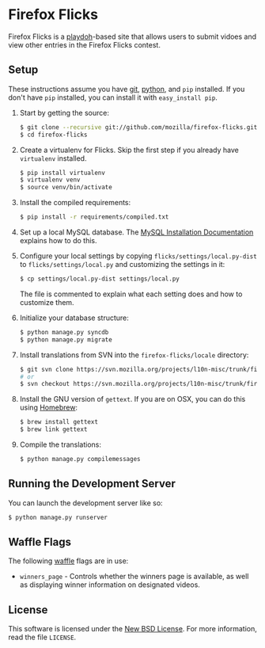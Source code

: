 Firefox Flicks
==============
Firefox Flicks is a [playdoh][gh-playdoh]-based site that allows users to submit
vidoes and view other entries in the Firefox Flicks contest.

[gh-playdoh]: https://github.com/mozilla/playdoh


Setup
-----
These instructions assume you have [git][], [python][], and `pip` installed. If
you don't have `pip` installed, you can install it with `easy_install pip`.

1. Start by getting the source:

   ```sh
   $ git clone --recursive git://github.com/mozilla/firefox-flicks.git
   $ cd firefox-flicks
   ```

2. Create a virtualenv for Flicks. Skip the first step if you already have
   `virtualenv` installed.

   ```sh
   $ pip install virtualenv
   $ virtualenv venv
   $ source venv/bin/activate
   ```

3. Install the compiled requirements:

   ```sh
   $ pip install -r requirements/compiled.txt
   ```

4. Set up a local MySQL database. The [MySQL Installation Documentation][mysql]
   explains how to do this.

5. Configure your local settings by copying `flicks/settings/local.py-dist` to
   `flicks/settings/local.py` and customizing the settings in it:

   ```sh
   $ cp settings/local.py-dist settings/local.py
   ```

   The file is commented to explain what each setting does and how to customize
   them.

6. Initialize your database structure:

   ```sh
   $ python manage.py syncdb
   $ python manage.py migrate
   ```

7. Install translations from SVN into the `firefox-flicks/locale` directory:

   ```sh
   $ git svn clone https://svn.mozilla.org/projects/l10n-misc/trunk/firefoxflicks/locale/ locale
   # or
   $ svn checkout https://svn.mozilla.org/projects/l10n-misc/trunk/firefoxflicks/locale/ locale
   ```

8. Install the GNU version of `gettext`. If you are on OSX, you can do this
   using [Homebrew][]:

   ```sh
   $ brew install gettext
   $ brew link gettext
   ```

9. Compile the translations:

   ```sh
   $ python manage.py compilemessages
   ```

[git]: http://git-scm.com/
[python]: http://www.python.org/
[mysql]: http://dev.mysql.com/doc/refman/5.6/en/installing.html
[Homebrew]: http://mxcl.github.com/homebrew/


Running the Development Server
------------------------------
You can launch the development server like so:

```sh
$ python manage.py runserver
```


Waffle Flags
------------
The following [waffle][] flags are in use:

* `winners_page` - Controls whether the winners page is available, as well as
  displaying winner information on designated videos.

[waffle]: https://github.com/jsocol/django-waffle


License
-------
This software is licensed under the [New BSD License][BSD]. For more
information, read the file ``LICENSE``.

[BSD]: http://creativecommons.org/licenses/BSD/
